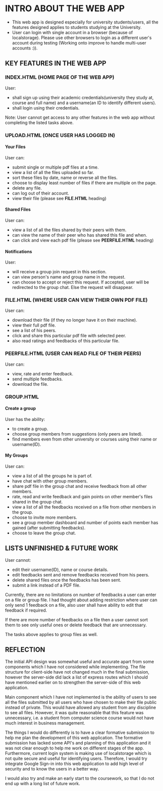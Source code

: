# INTRO ABOUT THE WEB APP

- This web app is designed especially for university students/users, all the features designed applies to students studying at the University.
- User can login with single account in a browser (because of localstorage). Please use other browsers to login as a different user's account during testing (Working onto improve to handle multi-user accounts :)).

## KEY FEATURES IN THE WEB APP

### INDEX.HTML (HOME PAGE OF THE WEB APP)

User:
- shall sign up using their academic credentials(university they study at, course and full name) and a username(an ID to identify different users).  
- shall login using their credentials.

Note: User cannot get access to any other features in the web app without completing the listed tasks above.

### UPLOAD.HTML (ONCE USER HAS LOGGED IN)

#### Your Files

User can:
- submit single or multiple pdf files at a time.
- view a list of all the files uploaded so far.
- sort these files by date, name or reverse all the files.
- choose to display least number of files if there are multiple on the page.
- delete any file.
- can log out of their account.
- view their file (please see **FILE.HTML** heading)

#### Shared Files

User can:
- view a list of all the files shared by their peers with them.   
- can view the name of their peer who has shared this file and when.
- can click and view each pdf file (please see **PEERFILE.HTML** heading)

#### Notifications

User:
- will receive a group join request in this section.
- can view person's name and group name in the request.
- can choose to accept or reject this request. If accepted, user will be redirected to the group chat. Else the request will disappear.


### FILE.HTML (WHERE USER CAN VIEW THEIR OWN PDF FILE)

User can:
- download their file (if they no longer have it on their machine).
- view their full pdf file.
- see a list of his peers.
- click and share this particular pdf file with selected peer.
- also read ratings and feedbacks of this particular file.


### PEERFILE.HTML (USER CAN READ FILE OF THEIR PEERS)

User can:
- view, rate and enter feedback.
- send multiple feedbacks.
- download the file.

### GROUP.HTML

#### Create a group

User has the ability:
- to create a group.
- choose group members from suggestions (only peers are listed).
- find members even from other university or courses using their name or username(ID).

#### My Groups

User can:
- view a list of all the groups he is part of.
- have chat with other group members.
- share pdf file in the group chat and receive feedback from all other members.
- rate, read and write feedback and gain points on other member's files shared in the group chat.  
- view a list of all the feedbacks received on a file from other members in the group.
- choose to invite more members.
- see a group member dashboard and number of points each member has gained (after submitting feedbacks).
- choose to leave the group chat.


## LISTS UNFINISHED & FUTURE WORK

User cannot:
- edit their username(ID), name or course details.
- edit feedbacks sent and remove feedbacks received from his peers.
- delete shared files once the feedbacks has been sent.
- submit a link instead of a PDF file.

Currently, there are no limitations on number of feedbacks a user can enter on a file or group file. I had thought about adding restriction where user can only send 1 feedback on a file, also user shall have ability to edit that feedback if required.

If there are more number of feedbacks on a file then a user cannot sort them to see only useful ones or delete feedback that are unnecessary.

The tasks above applies to group files as well.


## REFLECTION

The initial API design was somewhat useful and accurate apart from some components which I have not considered while implementing. The file structure for client-side have not changed much in the final submission, however the server-side did lack a list of express routes which I should have mentioned earlier on to strengthen the server-side of this web application.

Main component which I have not implemented is the ability of users to see all the files submitted by all users who have chosen to make their file public instead of private. This would have allowed any student from any discipline to see all files. However, it was quite reasonable that this feature was unnecessary, i.e. a student from computer science course would not have much interest in business management.

The things I would do differently is to have a clear formative submission to help me plan the development of this web application. The formative submission has lacked some API's and planning of this application and it was not clear enough to help me work on different stages of the app. Furthermore, current login system is making use of localstorage which is not quite secure and useful for identifying users. Therefore, I would try integrate Google Sign-in into this web application to add high level of security and to know the users in a better way.  

I would also try and make an early start to the coursework, so that I do not end up with a long list of future work.    
